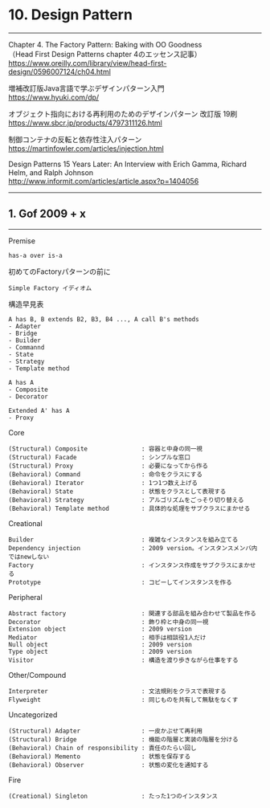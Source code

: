 # 10. Design Pattern
________________________________________
Chapter 4. The Factory Pattern: Baking with OO Goodness  
（Head First Design Patterns chapter 4のエッセンス記事）  
https://www.oreilly.com/library/view/head-first-design/0596007124/ch04.html

増補改訂版Java言語で学ぶデザインパターン入門  
https://www.hyuki.com/dp/

オブジェクト指向における再利用のためのデザインパターン 改訂版 19刷  
https://www.sbcr.jp/products/4797311126.html

制御コンテナの反転と依存性注入パターン  
https://martinfowler.com/articles/injection.html

Design Patterns 15 Years Later: An Interview with Erich Gamma, Richard Helm, and Ralph Johnson  
http://www.informit.com/articles/article.aspx?p=1404056

________________________________________
## 1. Gof 2009 + x
________________________________________
Premise

```text
has-a over is-a
```

初めてのFactoryパターンの前に

```text
Simple Factory イディオム
```

構造早見表

```text
A has B, B extends B2, B3, B4 ..., A call B's methods
- Adapter
- Bridge
- Builder
- Commannd
- State
- Strategy
- Template method

A has A
- Composite
- Decorator

Extended A' has A
- Proxy
```

Core

```text
(Structural) Composite               : 容器と中身の同一視
(Structural) Facade                  : シンプルな窓口
(Structural) Proxy                   : 必要になってから作る
(Behavioral) Command                 : 命令をクラスにする
(Behavioral) Iterator                : 1つ1つ数え上げる
(Behavioral) State                   : 状態をクラスとして表現する
(Behavioral) Strategy                : アルゴリズムをごっそり切り替える
(Behavioral) Template method         : 具体的な処理をサブクラスにまかせる
```

Creational

```text
Builder                              : 複雑なインスタンスを組み立てる
Dependency injection                 : 2009 version。インスタンスメンバ内ではnewしない
Factory                              : インスタンス作成をサブクラスにまかせる
Prototype                            : コピーしてインスタンスを作る
```

Peripheral

```text
Abstract factory                     : 関連する部品を組み合わせて製品を作る
Decorator                            : 飾り枠と中身の同一視
Extension object                     : 2009 version
Mediator                             : 相手は相談役1人だけ
Null object                          : 2009 version
Type object                          : 2009 version
Visitor                              : 構造を渡り歩きながら仕事をする
```

Other/Compound

```text
Interpreter                          : 文法規則をクラスで表現する
Flyweight                            : 同じものを共有して無駄をなくす
```

Uncategorized

```text
(Structural) Adapter                 : 一皮かぶせて再利用
(Structural) Bridge                  : 機能の階層と実装の階層を分ける
(Behavioral) Chain of responsibility : 責任のたらい回し
(Behavioral) Memento                 : 状態を保存する
(Behavioral) Observer                : 状態の変化を通知する
```

Fire

```text
(Creational) Singleton               : たった1つのインスタンス
```
